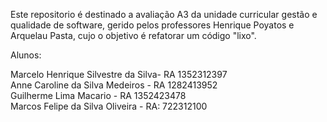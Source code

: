 Este repositorio é destinado a avaliação A3 da unidade curricular gestão e qualidade de software, gerido pelos professores Henrique Poyatos e Arquelau Pasta, cujo o objetivo é refatorar um código "lixo".

Alunos:

Marcelo Henrique Silvestre da Silva- RA 1352312397 <br>
Anne Caroline da Silva Medeiros - RA 1282413952 <br>
Guilherme Lima Macario - RA 1352423478 <br>
Marcos Felipe da Silva Oliveira - RA: 722312100
